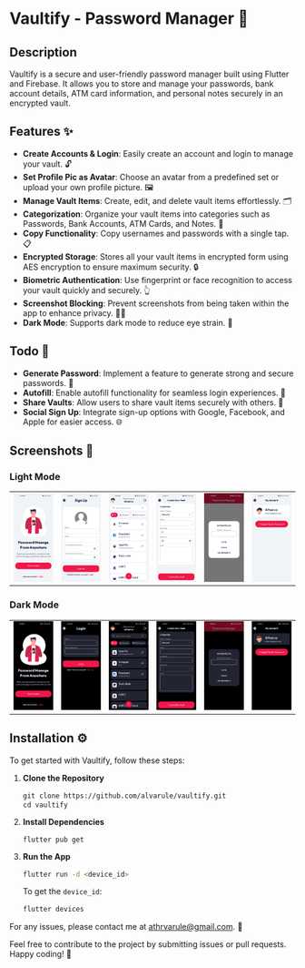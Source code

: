# Vaultify - Password Manager 🔐

## Description
Vaultify is a secure and user-friendly password manager built using Flutter and Firebase. It allows you to store and manage your passwords, bank account details, ATM card information, and personal notes securely in an encrypted vault.

## Features ✨
- **Create Accounts & Login**: Easily create an account and login to manage your vault. 🔓
- **Set Profile Pic as Avatar**: Choose an avatar from a predefined set or upload your own profile picture. 🖼️
- **Manage Vault Items**: Create, edit, and delete vault items effortlessly. 🗂️
- **Categorization**: Organize your vault items into categories such as Passwords, Bank Accounts, ATM Cards, and Notes. 📂
- **Copy Functionality**: Copy usernames and passwords with a single tap. 📋
- **Encrypted Storage**: Stores all your vault items in encrypted form using AES encryption to ensure maximum security. 🔒
- **Biometric Authentication**: Use fingerprint or face recognition to access your vault quickly and securely. 👆
- **Screenshot Blocking**: Prevent screenshots from being taken within the app to enhance privacy. 🚫📸
- **Dark Mode**: Supports dark mode to reduce eye strain. 🌙

## Todo 📝
- **Generate Password**: Implement a feature to generate strong and secure passwords. 🔑
- **Autofill**: Enable autofill functionality for seamless login experiences. 📝
- **Share Vaults**: Allow users to share vault items securely with others. 🔗
- **Social Sign Up**: Integrate sign-up options with Google, Facebook, and Apple for easier access. 🌐

## Screenshots 📸

### Light Mode
|  |  |  |  |  |  |
| --- | --- | --- | --- | --- | --- |
| ![Onboarding UI](screenshots/onboarding-light.jpg) | ![Sign Up UI](screenshots/sign-up-light.jpg) | ![Home Page UI](screenshots/home-light.jpg) | ![Create Vault UI](screenshots/create-vault-light.jpg) | ![Biometrics Authentication UI](screenshots/biometrics-auth-light.jpg) |  ![Account Settings UI](screenshots/account-settings-light.jpg) |

### Dark Mode
|  |  |  |  |  |  |
| --- | --- | --- | --- | --- | --- |
| ![Onboarding UI](screenshots/onboarding-dark.jpg) | ![Sign Up UI](screenshots/login-dark.jpg) | ![Home Page UI](screenshots/home-dark.jpg) | ![Create Vault UI](screenshots/create-vault-dark.jpg) | ![Biometrics Authentication UI](screenshots/biometrics-auth-dark.jpg) |  ![Account Settings UI](screenshots/account-settings-dark.jpg) |

## Installation ⚙️
To get started with Vaultify, follow these steps:

1. **Clone the Repository**
   ```
   git clone https://github.com/alvarule/vaultify.git
   cd vaultify
   ```

2. **Install Dependencies**
    ```
    flutter pub get
    ```
    
3. **Run the App**
    ```bash
    flutter run -d <device_id>
    ```

    To get the `device_id`:
    ```bash
    flutter devices
    ```

For any issues, please contact me at [athrvarule@gmail.com](mailto:athrvarule@gmail.com). 📧


Feel free to contribute to the project by submitting issues or pull requests. Happy coding! 🎉
